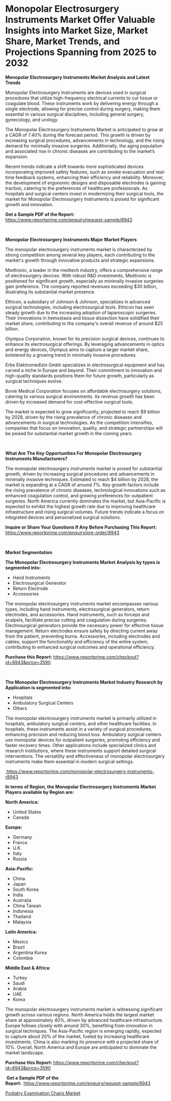 <p><h1>Monopolar Electrosurgery Instruments Market Offer Valuable Insights into Market Size, Market Share, Market Trends, and Projections Spanning from 2025 to 2032</h1></p><p><strong>Monopolar Electrosurgery Instruments Market Analysis and Latest Trends</strong></p>
<p><p>Monopolar Electrosurgery Instruments are devices used in surgical procedures that utilize high-frequency electrical currents to cut tissue or coagulate blood. These instruments work by delivering energy through a single electrode, allowing for precise control during surgery, making them essential in various surgical disciplines, including general surgery, gynecology, and urology.</p><p>The Monopolar Electrosurgery Instruments Market is anticipated to grow at a CAGR of 7.40% during the forecast period. This growth is driven by increasing surgical procedures, advancements in technology, and the rising demand for minimally invasive surgeries. Additionally, the aging population and associated rise in chronic diseases are contributing to the market’s expansion. </p><p>Recent trends indicate a shift towards more sophisticated devices incorporating improved safety features, such as smoke evacuation and real-time feedback systems, enhancing their efficiency and reliability. Moreover, the development of ergonomic designs and disposable electrodes is gaining traction, catering to the preferences of healthcare professionals. As hospitals and surgical centers invest in modernizing their surgical tools, the market for Monopolar Electrosurgery Instruments is poised for significant growth and innovation.</p></p>
<p><strong>Get a Sample PDF of the Report:&nbsp;</strong> <a href="https://www.reportprime.com/enquiry/request-sample/8943?utm_campaign=3038&utm_medium=2&utm_source=Github&utm_content=ia&utm_term=20032025&utm_id=monopolar-electrosurgery-instruments">https://www.reportprime.com/enquiry/request-sample/8943</a></p>
<p>&nbsp;</p>
<p><strong>Monopolar Electrosurgery Instruments Major Market Players</strong></p>
<p><p>The monopolar electrosurgery instruments market is characterized by strong competition among several key players, each contributing to the market's growth through innovative products and strategic expansions. </p><p>Medtronic, a leader in the medtech industry, offers a comprehensive range of electrosurgery devices. With robust R&D investments, Medtronic is positioned for significant growth, especially as minimally invasive surgeries gain preference. The company reported revenues exceeding $30 billion, illustrating its substantial market presence.</p><p>Ethicon, a subsidiary of Johnson & Johnson, specializes in advanced surgical technologies, including electrosurgical tools. Ethicon has seen steady growth due to the increasing adoption of laparoscopic surgeries. Their innovations in hemostasis and tissue dissection have solidified their market share, contributing to the company's overall revenue of around $25 billion.</p><p>Olympus Corporation, known for its precision surgical devices, continues to enhance its electrosurgical offerings. By leveraging advancements in optics and energy devices, Olympus aims to capture a larger market share, bolstered by a growing trend in minimally invasive procedures.</p><p>Erbe Elektromedizin Gmbh specializes in electrosurgical equipment and has carved a niche in Europe and beyond. Their commitment to innovation and high-quality standards positions them for future growth, particularly as surgical techniques evolve.</p><p>Bovie Medical Corporation focuses on affordable electrosurgery solutions, catering to various surgical environments. Its revenue growth has been driven by increased demand for cost-effective surgical tools.</p><p>The market is expected to grow significantly, projected to reach $9 billion by 2028, driven by the rising prevalence of chronic diseases and advancements in surgical technologies. As the competition intensifies, companies that focus on innovation, quality, and strategic partnerships will be poised for substantial market growth in the coming years.</p></p>
<p>&nbsp;</p>
<p><strong>What Are The Key Opportunities For Monopolar Electrosurgery Instruments Manufacturers?</strong></p>
<p><p>The monopolar electrosurgery instruments market is poised for substantial growth, driven by increasing surgical procedures and advancements in minimally invasive techniques. Estimated to reach $4 billion by 2028, the market is expanding at a CAGR of around 7%. Key growth factors include the rising prevalence of chronic diseases, technological innovations such as enhanced coagulation control, and growing preferences for outpatient surgeries. North America currently dominates the market, but Asia-Pacific is expected to exhibit the highest growth rate due to improving healthcare infrastructure and rising surgical volumes. Future trends indicate a focus on integrated devices and personalized surgical solutions.</p></p>
<p><strong>Inquire or Share Your Questions If Any Before Purchasing This Report:</strong> <a href="https://www.reportprime.com/enquiry/pre-order/8943?utm_campaign=3038&utm_medium=2&utm_source=Github&utm_content=ia&utm_term=20032025&utm_id=monopolar-electrosurgery-instruments">https://www.reportprime.com/enquiry/pre-order/8943</a></p>
<p>&nbsp;</p>
<p><strong>Market Segmentation</strong></p>
<p><strong>The Monopolar Electrosurgery Instruments Market Analysis by types is segmented into:</strong></p>
<p><ul><li>Hand Instruments</li><li>Electrosurgical Generator</li><li>Return Electrode</li><li>Accessories</li></ul></p>
<p><p>The monopolar electrosurgery instruments market encompasses various types, including hand instruments, electrosurgical generators, return electrodes, and accessories. Hand instruments, such as forceps and scalpels, facilitate precise cutting and coagulation during surgeries. Electrosurgical generators provide the necessary power for effective tissue management. Return electrodes ensure safety by directing current away from the patient, preventing burns. Accessories, including electrodes and cables, support the functionality and efficiency of the entire system, contributing to enhanced surgical outcomes and operational efficiency.</p></p>
<p><strong>Purchase this Report:&nbsp;</strong><a href="https://www.reportprime.com/checkout?id=8943&price=3590&utm_campaign=3038&utm_medium=2&utm_source=Github&utm_content=ia&utm_term=20032025&utm_id=monopolar-electrosurgery-instruments">https://www.reportprime.com/checkout?id=8943&price=3590</a></p>
<p>&nbsp;</p>
<p><strong>The Monopolar Electrosurgery Instruments Market Industry Research by Application is segmented into:</strong></p>
<p><ul><li>Hospitals</li><li>Ambulatory Surgical Centers</li><li>Others</li></ul></p>
<p><p>The monopolar electrosurgery instruments market is primarily utilized in hospitals, ambulatory surgical centers, and other healthcare facilities. In hospitals, these instruments assist in a variety of surgical procedures, enhancing precision and reducing blood loss. Ambulatory surgical centers use monopolar devices for outpatient surgeries, promoting efficiency and faster recovery times. Other applications include specialized clinics and research institutions, where these instruments support detailed surgical interventions. The versatility and effectiveness of monopolar electrosurgery instruments make them essential in modern surgical settings.</p></p>
<p><a href="https://www.reportprime.com/monopolar-electrosurgery-instruments-r8943?utm_campaign=3038&utm_medium=2&utm_source=Github&utm_content=ia&utm_term=20032025&utm_id=monopolar-electrosurgery-instruments">&nbsp;https://www.reportprime.com/monopolar-electrosurgery-instruments-r8943</a></p>
<p><strong>In terms of Region, the Monopolar Electrosurgery Instruments Market Players available by Region are:</strong></p>
<p>
    <p> <strong> North America: </strong>
        <ul>
            <li>United States</li>
            <li>Canada</li>
        </ul>
        </p> 
    <p> <strong> Europe: </strong>
        <ul>
            <li>Germany</li>
            <li>France</li>
            <li>U.K.</li>
            <li>Italy</li>
            <li>Russia</li>
        </ul>
        </p> 
    <p> <strong> Asia-Pacific: </strong>
        <ul>
            <li>China</li>
            <li>Japan</li>
            <li>South Korea</li>
            <li>India</li>
            <li>Australia</li>
            <li>China Taiwan</li>
            <li>Indonesia</li>
            <li>Thailand</li>
            <li>Malaysia</li>
        </ul>
        </p> 
    <p> <strong> Latin America: </strong>
        <ul>
            <li>Mexico</li>
            <li>Brazil</li>
            <li>Argentina Korea</li>
            <li>Colombia</li>
        </ul>
        </p> 
    <p> <strong> Middle East & Africa: </strong>
        <ul>
            <li>Turkey</li>
            <li>Saudi</li>
            <li>Arabia</li>
            <li>UAE</li>
            <li>Korea</li>
        </ul>
    </p>
    </p>
<p><p>The monopolar electrosurgery instruments market is witnessing significant growth across various regions. North America holds the largest market share at approximately 40%, driven by advanced healthcare infrastructure. Europe follows closely with around 30%, benefiting from innovation in surgical techniques. The Asia-Pacific region is emerging rapidly, expected to capture about 20% of the market, fueled by increasing healthcare investments. China is also marking its presence with a projected share of 10%. Overall, North America and Europe are anticipated to dominate the market landscape.</p></p>
<p><strong>Purchase this Report: </strong><a href="https://www.reportprime.com/checkout?id=8943&price=3590&utm_campaign=3038&utm_medium=2&utm_source=Github&utm_content=ia&utm_term=20032025&utm_id=monopolar-electrosurgery-instruments">https://www.reportprime.com/checkout?id=8943&price=3590</a></p>
<p>&nbsp;<strong>Get a Sample PDF of the Report:&nbsp;&nbsp;</strong><a href="https://www.reportprime.com/enquiry/request-sample/8943?utm_campaign=3038&utm_medium=2&utm_source=Github&utm_content=ia&utm_term=20032025&utm_id=monopolar-electrosurgery-instruments">https://www.reportprime.com/enquiry/request-sample/8943</a></p>
<p><strong></strong></p>
<p><p><a href="https://github.com/jenithschijf/Market-Research-Report-List-1/blob/main/podiatry-examination-chairs-market.md?utm_campaign=3038&utm_medium=2&utm_source=Github&utm_content=ia&utm_term=20032025&utm_id=monopolar-electrosurgery-instruments">Podiatry Examination Chairs Market</a></p></p>